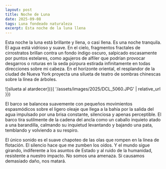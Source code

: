 ```yaml
---
layout: post
title: Noche de Luna
date: 2025-09-08
tags: Luna fondeado naturaleza
excerpt: Esta noche de la luna llena
---
```


Esta noche la luna está brillante y llena, o casi llena. Es una noche
tranquila. El agua está vidrioso y suave. En el cielo, fragmentos
fractales de cirrostratos brillan contra un fondo índigo oscuro, salpicado
escasamente por puntos estelares, como agujeros de alfiler que
podrían provocar desgarros o roturas en la seda púrpura estirada
infinitamente en todas direcciones sobre mi cabeza. En el horizonte
oriental, el resplandor de la ciudad de Nueva York proyecta una silueta de
teatro de sombras chinescas sobre la línea de árboles.

![silueta al atardecer]({{ '/assets/images/2025/DCL_5060.JPG' | relative_url }})

El barco se balancea suavemente con pequeños movimientos espasmódicos sobre el
ligero oleaje que llega a la bahía por la salida del agua impulsado por una
brisa constante, silenciosa y apenas perceptible. El barco tira sutilmente de
la cadena del ancla como un caballo inquieto atado a una barandilla, calmando
su inquietud levantando y bajando una pata, temblando y volviendo a su respiro.

El único sonido es el suave chapoteo de las olas que rompen en la línea de
flotación. El silencio hace que me zumben los oídos. Y el mundo sigue girando,
indiferente a los asuntos de Estado y al ruido de la humanidad, resistente a
nuestro impacto. No somos una amenaza. Si causamos demasiado daño, nos matará.

